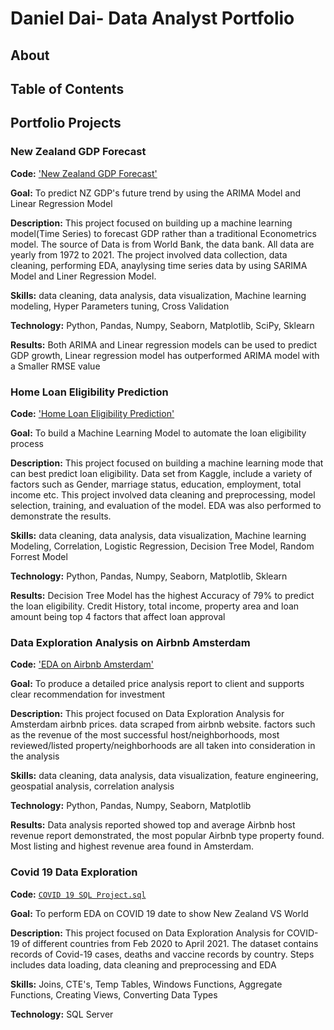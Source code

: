 # Daniel Dai- Data Analyst Portfolio
## About
## Table of Contents
## Portfolio Projects
### New Zealand GDP Forecast
**Code:** ['New Zealand GDP Forecast'](https://github.com/dandai509/IOD/blob/main/Capstone%20project-%20NZ%20GDP%20Forecasting(Final).ipynb)

**Goal:** To predict NZ GDP's future trend by using the ARIMA Model and Linear Regression Model

**Description:** This project focused on building up a machine learning model(Time Series) to forecast GDP rather than a traditional Econometrics model. The source of Data is from World Bank, the data bank. All data are yearly from 1972 to 2021. The project involved data collection, data cleaning, performing EDA, anaylysing time series data by using SARIMA Model and Liner Regression Model.

**Skills:** data cleaning, data analysis, data visualization, Machine learning modeling, Hyper Parameters tuning, Cross Validation

**Technology:** Python, Pandas, Numpy, Seaborn, Matplotlib, SciPy, Sklearn

**Results:** Both ARIMA and Linear regression models can be used to predict GDP growth, Linear regression model has outperformed ARIMA model with a Smaller RMSE value 

### Home Loan Eligibility Prediction
**Code:** ['Home Loan Eligibility Prediction'](https://github.com/dandai509/Data-Analysis-Portfolio/blob/main/Mini%20Project%203%20-%20Home%20Loan%20Prediction.ipynb)

**Goal:** To build a Machine Learning Model to automate the loan eligibility process

**Description:** This project focused on building a machine learning mode that can best predict loan eligibility. Data set from Kaggle, include a variety of factors such as Gender, marriage status, education, employment, total income etc. This project involved data cleaning and preprocessing, model selection, training, and evaluation of the model. EDA was also performed to demonstrate the results.

**Skills:** data cleaning, data analysis, data visualization, Machine learning Modeling, Correlation, Logistic Regression, Decision Tree Model, Random Forrest Model

**Technology:** Python, Pandas, Numpy, Seaborn, Matplotlib, Sklearn

**Results:** Decision Tree Model has the highest Accuracy of 79% to predict the loan eligibility. Credit History, total income, property area and loan amount being top 4 factors that affect loan approval


### Data Exploration Analysis on Airbnb Amsterdam
**Code:** ['EDA on Airbnb Amsterdam'](https://github.com/dandai509/Data-Analysis-Portfolio/blob/main/Mini%20project.ipynb)

**Goal:** To produce a detailed price analysis report to client and supports clear recommendation for investment

**Description:** This project focused on Data Exploration Analysis for Amsterdam airbnb prices. data scraped from airbnb website. factors such as the revenue of the most successful host/neighborhoods, most reviewed/listed property/neighborhoods are all taken into consideration in the analysis

**Skills:** data cleaning, data analysis, data visualization, feature engineering, geospatial analysis, correlation analysis


**Technology:** Python, Pandas, Numpy, Seaborn, Matplotlib

**Results:** Data analysis reported showed top and average Airbnb host revenue report demonstrated, the most popular Airbnb type property found. Most listing and highest revenue area found in Amsterdam. 

### Covid 19 Data Exploration
**Code:** [`COVID 19 SQL Project.sql`](https://github.com/dandai509/Data-Analysis-Portfolio/blob/main/COVID%2019%20SQL%20Project.sql)

**Goal:** To perform EDA on COVID 19 date to show New Zealand VS World

**Description:** This project focused on Data Exploration Analysis for COVID-19 of different countries from Feb 2020 to April 2021. The dataset contains records of Covid-19 cases, deaths and vaccine records by country. Steps includes data loading, data cleaning and preprocessing and EDA 

**Skills:** Joins, CTE's, Temp Tables, Windows Functions, Aggregate Functions, Creating Views, Converting Data Types

**Technology:** SQL Server
